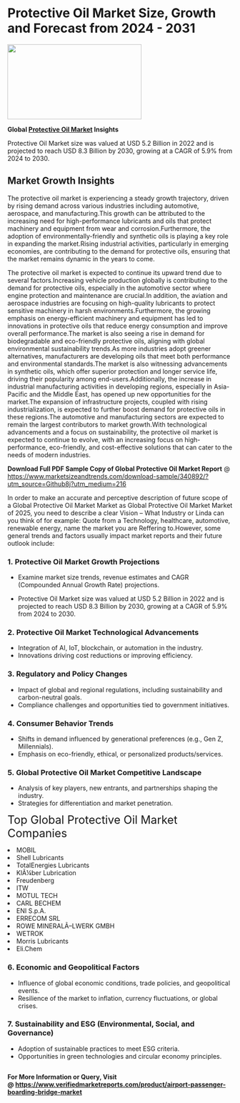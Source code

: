 <H1>Protective Oil Market Size, Growth and Forecast from 2024 - 2031</H1><img class="aligncenter size-medium wp-image-584254" src="https://thirdeyenews.in/wp-content/uploads/2024/09/Global-Market-Research-300x168.jpeg" alt="" width="300" height="168" /><p><strong>Global&nbsp;<a href="https://www.marketsizeandtrends.com/download-sample/340892/?utm_source=Github8j?utm_medium=216">Protective Oil Market</a> Insights</strong></p><p>Protective Oil Market size was valued at USD 5.2 Billion in 2022 and is projected to reach USD 8.3 Billion by 2030, growing at a CAGR of 5.9% from 2024 to 2030.</p><p><h2>Market Growth Insights</h2> <p>The protective oil market is experiencing a steady growth trajectory, driven by rising demand across various industries including automotive, aerospace, and manufacturing.This growth can be attributed to the increasing need for high-performance lubricants and oils that protect machinery and equipment from wear and corrosion.Furthermore, the adoption of environmentally-friendly and synthetic oils is playing a key role in expanding the market.Rising industrial activities, particularly in emerging economies, are contributing to the demand for protective oils, ensuring that the market remains dynamic in the years to come.</p> <p>The protective oil market is expected to continue its upward trend due to several factors.Increasing vehicle production globally is contributing to the demand for protective oils, especially in the automotive sector where engine protection and maintenance are crucial.In addition, the aviation and aerospace industries are focusing on high-quality lubricants to protect sensitive machinery in harsh environments.Furthermore, the growing emphasis on energy-efficient machinery and equipment has led to innovations in protective oils that reduce energy consumption and improve overall performance.The market is also seeing a rise in demand for biodegradable and eco-friendly protective oils, aligning with global environmental sustainability trends.As more industries adopt greener alternatives, manufacturers are developing oils that meet both performance and environmental standards.The market is also witnessing advancements in synthetic oils, which offer superior protection and longer service life, driving their popularity among end-users.Additionally, the increase in industrial manufacturing activities in developing regions, especially in Asia-Pacific and the Middle East, has opened up new opportunities for the market.The expansion of infrastructure projects, coupled with rising industrialization, is expected to further boost demand for protective oils in these regions.The automotive and manufacturing sectors are expected to remain the largest contributors to market growth.With technological advancements and a focus on sustainability, the protective oil market is expected to continue to evolve, with an increasing focus on high-performance, eco-friendly, and cost-effective solutions that can cater to the needs of modern industries.</p> <p><span class=""><strong>Download Full PDF Sample Copy of Global Protective Oil Market Report</strong> @ <a href="https://www.marketsizeandtrends.com/download-sample/340892/?utm_source=Github8j?utm_medium=216" target="_blank">https://www.marketsizeandtrends.com/download-sample/340892/?utm_source=Github8j?utm_medium=216</a></span></p><p>In order to make an accurate and perceptive description of future scope of a Global&nbsp;Protective Oil Market Market as Global&nbsp;Protective Oil Market Market of 2025, you need to describe a clear Vision &ndash; What Industry or Linda can you think of for example: Quote from a Technology, healthcare, automotive, renewable energy, name the market you are Reffering to.However, some general trends and factors usually impact market reports and their future outlook include:</p><h3>1.&nbsp;<strong>Protective Oil Market Growth Projections</strong></h3><ul><li>Examine market size trends, revenue estimates and CAGR (Compounded Annual Growth Rate) projections.</li><li><p>Protective Oil Market size was valued at USD 5.2 Billion in 2022 and is projected to reach USD 8.3 Billion by 2030, growing at a CAGR of 5.9% from 2024 to 2030.</p></li></ul><h3>2.&nbsp;<strong>Protective Oil Market Technological Advancements</strong></h3><ul><li>Integration of AI, IoT, blockchain, or automation in the industry.</li><li>Innovations driving cost reductions or improving efficiency.</li></ul><h3>3.&nbsp;<strong>Regulatory and Policy Changes</strong></h3><ul><li>Impact of global and regional regulations, including sustainability and carbon-neutral goals.</li><li>Compliance challenges and opportunities tied to government initiatives.</li></ul><h3>4.&nbsp;<strong>Consumer Behavior Trends</strong></h3><ul><li>Shifts in demand influenced by generational preferences (e.g., Gen Z, Millennials).</li><li>Emphasis on eco-friendly, ethical, or personalized products/services.</li></ul><h3>5.&nbsp;<strong>Global Protective Oil Market Competitive Landscape</strong></h3><ul><li>Analysis of key players, new entrants, and partnerships shaping the industry.</li><li>Strategies for differentiation and market penetration.</li></ul><p data-pm-slice="1 1 []"><span style="color: inherit; font-family: inherit; font-size: 25px;">Top Global Protective Oil Market Companies</span></p><div class="" data-test-id=""><p><li>MOBIL</li><li> Shell Lubricants</li><li> TotalEnergies Lubricants</li><li> KlÃ¼ber Lubrication</li><li> Freudenberg</li><li> ITW</li><li> MOTUL TECH</li><li> CARL BECHEM</li><li> ENI S.p.A.</li><li> ERRECOM SRL</li><li> ROWE MINERALÃ–LWERK GMBH</li><li> WETROK</li><li> Morris Lubricants</li><li> Eli.Chem</li></p></div><h3>6.&nbsp;<strong>Economic and Geopolitical Factors</strong></h3><ul><li>Influence of global economic conditions, trade policies, and geopolitical events.</li><li>Resilience of the market to inflation, currency fluctuations, or global crises.</li></ul><h3>7.&nbsp;<strong>Sustainability and ESG (Environmental, Social, and Governance)</strong></h3><ul><li>Adoption of sustainable practices to meet ESG criteria.</li><li>Opportunities in green technologies and circular economy principles.</li></ul><h2><strong style="font-size: 14px;">For More Information or Query, Visit @&nbsp;</strong><a style="background-color: #ffffff; font-size: 14px;" href="https://www.marketsizeandtrends.com/report/protective-oil-market/" target="_blank">https://www.verifiedmarketreports.com/product/airport-passenger-boarding-bridge-market</a></h2>